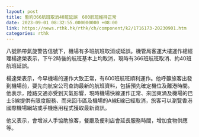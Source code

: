 ```yaml
---
layout: post
title: 暫約366航班取消40班延誤　600航班維持正常
date: 2023-09-01 08:32:55.000000000 +08:00
link: https://news.rthk.hk/rthk/ch/component/k2/1716173-20230901.htm
categories: rthk
---
```


八號熱帶氣旋警告信號下，機場有多班航班取消或延誤。機管局客運大樓運作總經理楊達榮表示，下午2時後的航班基本上均取消，現時有366班航班取消、約40班航班延誤。

楊達榮表示，今早機場的運作大致正常，有600班航班順利運作。他呼籲旅客出發到機場前，要先向航空公司查詢最新的航班資料，包括預先確定機位及離港時間。他表示，陸路交通亦受到天氣影響，現時機場快線運作正常、來回東涌及機場的巴士S線提供有限度服務、而來回市區及機場的A線E線已經取消，旅客可以瀏覽香港國際機場網站或手機應用程式獲取最新資訊。

他又表示，會增派人手協助旅客，餐廳及便利店會延長服務時間，增加食物供應等。
